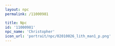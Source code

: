 ```yaml
---
layout: npc
permalink: /11000981

title: Npc
id: '11000981'
npc_name: 'Christopher'
icon_url: 'portrait/npc/02010026_lith_man1_p.png'
---
```

